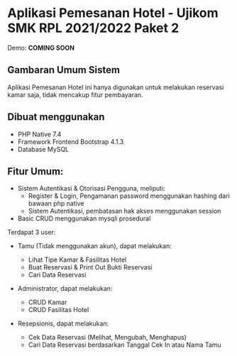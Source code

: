 # Aplikasi Pemesanan Hotel - Ujikom SMK RPL 2021/2022 Paket 2

Demo: **COMING SOON**

## Gambaran Umum Sistem
Aplikasi Pemesanan Hotel ini hanya digunakan untuk melakukan reservasi kamar saja, tidak mencakup fitur pembayaran.

## Dibuat menggunakan
* PHP Native 7.4
* Framework Frontend Bootstrap 4.1.3
* Database MySQL

## Fitur Umum:
* Sistem Autentikasi & Otorisasi Pengguna, meliputi:
  * Register & Login, Pengamanan password menggunakan hashing dari bawaan php native
  * Sistem Autentikasi, pembatasan hak akses menggunakan session
* Basic CRUD menggunakan mysqli prosedural

Terdapat 3 user:
* Tamu (Tidak menggunakan akun), dapat melakukan:
  * Lihat Tipe Kamar & Fasilitas Hotel
  * Buat Reservasi & Print Out Bukti Reservasi
  * Cari Data Reservasi

* Administrator, dapat melakukan:
  * CRUD Kamar
  * CRUD Fasilitas Hotel

* Resepsionis, dapat melakukan:
  * Cek Data Reservasi (Melihat, Mengubah, Menghapus)
  * Cari Data Reservasi berdasarkan Tanggal Cek In atau Nama Tamu
